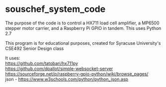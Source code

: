 # souschef_system_code

The purpose of the code is to control a HX711 load cell amplifier, a MP6500 stepper motor carrier, and a Raspberry Pi GPIO in tandem. This uses Python 2.7  

This program is for educational purposes, created for Syracuse University's CSE492 Senior Design class  

It uses:  
https://github.com/tatobari/hx711py  
https://github.com/dpallot/simple-websocket-server  
https://sourceforge.net/p/raspberry-gpio-python/wiki/browse_pages/  
json - https://www.w3schools.com/python/python_json.asp